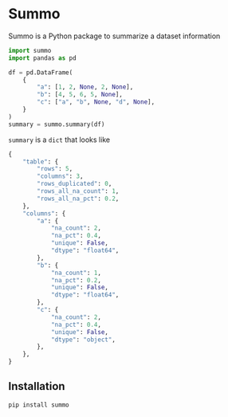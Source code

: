 # Summo

Summo is a Python package to summarize a dataset information

```python
import summo
import pandas as pd

df = pd.DataFrame(
    {
        "a": [1, 2, None, 2, None],
        "b": [4, 5, 6, 5, None],
        "c": ["a", "b", None, "d", None],
    }
)
summary = summo.summary(df)
```

`summary` is a `dict` that looks like

```python
{
    "table": {
        "rows": 5,
        "columns": 3,
        "rows_duplicated": 0,
        "rows_all_na_count": 1,
        "rows_all_na_pct": 0.2,
    },
    "columns": {
        "a": {
            "na_count": 2,
            "na_pct": 0.4,
            "unique": False,
            "dtype": "float64",
        },
        "b": {
            "na_count": 1,
            "na_pct": 0.2,
            "unique": False,
            "dtype": "float64",
        },
        "c": {
            "na_count": 2,
            "na_pct": 0.4,
            "unique": False,
            "dtype": "object",
        },
    },
}
```

## Installation

`pip install summo`